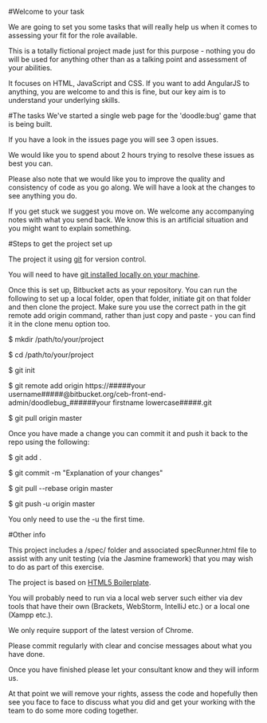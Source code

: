 #Welcome to your task

We are going to set you some tasks that will really help us when it comes to assessing your fit for the role available.  

This is a totally fictional project made just for this purpose - nothing you do will be used for anything other than as a talking point and assessment of your abilities.

It focuses on HTML, JavaScript and CSS.  If you want to add AngularJS to anything, you are welcome to and this is fine, but our key aim is to understand your underlying skills.

#The tasks
We've started a single web page for the 'doodle:bug' game that is being built.

If you have a look in the issues page you will see 3 open issues. 

We would like you to spend about 2 hours trying to resolve these issues as best you can.

Please also note that we would like you to improve the quality and consistency of code as you go along.  We will have a look at the changes to see anything you do.

If you get stuck we suggest you move on.  We welcome any accompanying notes with what you send back.  We know this is an artificial situation and you might want to explain something.

#Steps to get the project set up

The project it using [git](http://git-scm.com/) for version control.

You will need to have [git installed locally on your machine](http://git-scm.com/downloads).

Once this is set up, Bitbucket acts as your repository.  You can run the following to set up a local folder, open that folder, initiate git on that folder and then clone the project.  Make sure you use the correct path in the git remote add origin command, rather than just copy and paste - you can find it in the clone menu option too.


$ mkdir /path/to/your/project

$ cd /path/to/your/project

$ git init

$ git remote add origin https://#####your username#####@bitbucket.org/ceb-front-end-admin/doodlebug_######your firstname lowercase#####.git

$ git pull origin master


Once you have made a change you can commit it and push it back to the repo using the following:

$ git add .

$ git commit -m "Explanation of your changes"

$ git pull --rebase origin master

$ git push ‐u origin master


You only need to use the -u the first time.

#Other info

This project includes a /spec/ folder and associated specRunner.html file to assist with any unit testing (via the Jasmine framework) that you may wish to do as part of this exercise.

The project is based on [HTML5 Boilerplate](https://html5boilerplate.com).

You will probably need to run via a local web server such either via dev tools that have their own (Brackets, WebStorm, IntelliJ etc.) or a local one (Xampp etc.).

We only require support of the latest version of Chrome.

Please commit regularly with clear and concise messages about what you have done.

Once you have finished please let your consultant know and they will inform us.

At that point we will remove your rights, assess the code and hopefully then see you face to face to discuss what you did and get your working with the team to do some more coding together.